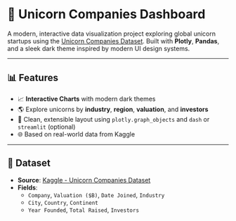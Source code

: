 # 🦄 Unicorn Companies Dashboard

A modern, interactive data visualization project exploring global unicorn startups using the [Unicorn Companies Dataset](https://www.kaggle.com/datasets/deepcontractor/unicorn-companies-dataset). Built with **Plotly**, **Pandas**, and a sleek dark theme inspired by modern UI design systems.

---

## 📊 Features

- 📈 **Interactive Charts** with modern dark themes
- 🌎 Explore unicorns by **industry**, **region**, **valuation**, and **investors**
- 🧠 Clean, extensible layout using `plotly.graph_objects` and `dash` or `streamlit` (optional)
- 🌐 Based on real-world data from Kaggle

---

## 📁 Dataset

- **Source**: [Kaggle - Unicorn Companies Dataset](https://www.kaggle.com/datasets/deepcontractor/unicorn-companies-dataset)
- **Fields**:
  - `Company`, `Valuation ($B)`, `Date Joined`, `Industry`
  - `City`, `Country`, `Continent`
  - `Year Founded`, `Total Raised`, `Investors`

